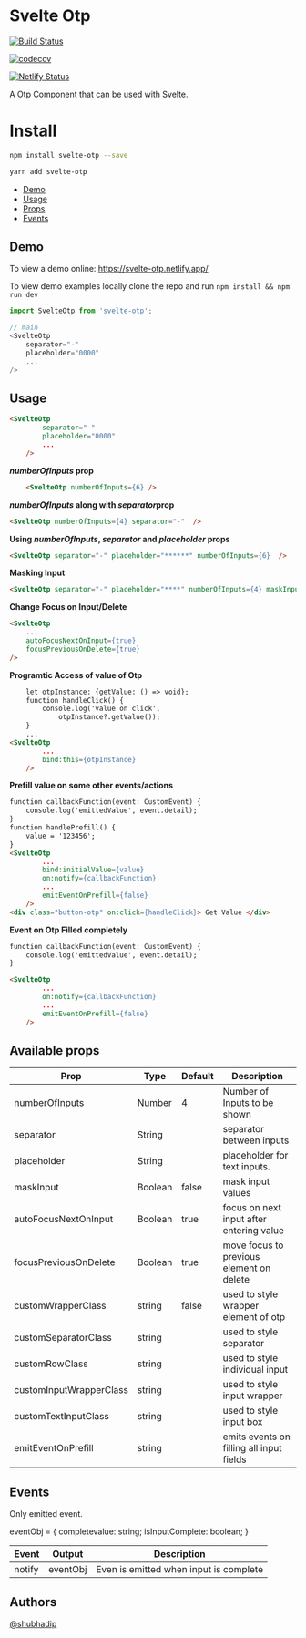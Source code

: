 
# Svelte Otp 

[![Build Status](https://app.travis-ci.com/shubhadip/svelte-otp.svg?branch=main)](https://app.travis-ci.com/shubhadip/svelte-otp)

[![codecov](https://codecov.io/gh/shubhadip/svelte-otp/branch/main/graph/badge.svg?token=P95PBOGESX)](https://codecov.io/gh/shubhadip/svelte-otp)

[![Netlify Status](https://api.netlify.com/api/v1/badges/01cc3b58-429a-41d5-b1d4-f96641a3245f/deploy-status)](https://app.netlify.com/sites/svelte-otp/deploys)

A Otp Component that can be used with Svelte. 

# Install
``` bash
npm install svelte-otp --save

yarn add svelte-otp
```

- [Demo](#demo)
- [Usage](#usage)
- [Props](#available-props)
- [Events](#events)

## Demo

To view a demo online: <https://svelte-otp.netlify.app/>

To view demo examples locally clone the repo and run `npm install && npm run dev`

``` javascript
import SvelteOtp from 'svelte-otp';

// main 
<SvelteOtp	
    separator="-"
    placeholder="0000"
    ...
/>
```

## Usage

``` html
<SvelteOtp	
		separator="-"
		placeholder="0000"
        ...
	/>
```

***numberOfInputs* prop**

``` html
    <SvelteOtp numberOfInputs={6} />
```
***numberOfInputs* along with *separator*prop**
``` html
<SvelteOtp numberOfInputs={4} separator="-"  />
```
**Using *numberOfInputs*, *separator* and *placeholder* props**
``` html
<SvelteOtp separator="-" placeholder="******" numberOfInputs={6}  />
```
**Masking Input**
``` html
<SvelteOtp separator="-" placeholder="****" numberOfInputs={4} maskInput={true} />
```
**Change Focus on Input/Delete**
``` html
<SvelteOtp 
	...
	autoFocusNextOnInput={true}
	focusPreviousOnDelete={true}
/>
```
**Programtic Access of value of Otp**
```html
    let otpInstance: {getValue: () => void};
    function handleClick() {
        console.log('value on click', 
            otpInstance?.getValue());
    }
	...
<SvelteOtp 
		...
		bind:this={otpInstance}
	/>
```

**Prefill value on some other events/actions**
``` html
function callbackFunction(event: CustomEvent) {
    console.log('emittedValue', event.detail);
}
function handlePrefill() {
    value = '123456';
}
<SvelteOtp
		...
        bind:initialValue={value}
		on:notify={callbackFunction}
		...
		emitEventOnPrefill={false}
	/>
<div class="button-otp" on:click={handleClick}> Get Value </div>
```

**Event on Otp Filled completely**
``` html
function callbackFunction(event: CustomEvent) {
    console.log('emittedValue', event.detail);
}

<SvelteOtp
		...
		on:notify={callbackFunction}
		...
		emitEventOnPrefill={false}
	/>
```

## Available props

| Prop                          | Type            | Default     | Description                              |
|-------------------------------|-----------------|-------------|------------------------------------------|
| numberOfInputs                | Number          |     4       | Number of Inputs to be shown             |
| separator                     | String          |             | separator between inputs                 |
| placeholder                   | String          |             | placeholder for text inputs.             |
| maskInput                     | Boolean         | false       | mask input values                        |
| autoFocusNextOnInput          | Boolean         | true        | focus on next input after entering value              |
| focusPreviousOnDelete         | Boolean         | true        | move focus to previous element on delete                   |
| customWrapperClass            | string          | false       | used to style wrapper element of otp                |
| customSeparatorClass          | string          |             | used to style separator                   |
| customRowClass                | string          |           	| used to style individual input                   |
| customInputWrapperClass       | string	      |        		| used to style input wrapper                    |
| customTextInputClass          | string          |        		| used to style input box                   |
| emitEventOnPrefill            | string          |        		| emits events on filling all input fields                   |

## Events

Only emitted event.

eventObj = {
            completevalue: string;
            isInputComplete: boolean;
        }

| Event             | Output     | Description                          |
|-------------------|------------|--------------------------------------|
| notify            |  eventObj  | Even is emitted when input is complete                 |

## Authors
[@shubhadip](https://www.github.com/shubhadip)
